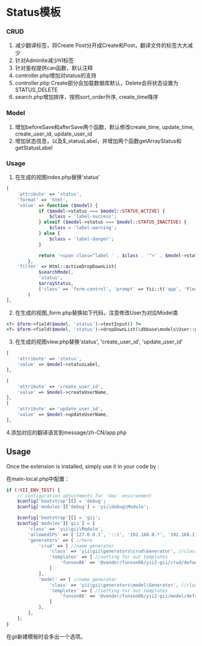 Status模板
==========

### CRUD

1. 减少翻译标签，将Create Post分开成Create和Post，翻译文件的标签大大减少
2. 针对Adminlte减少h1标签
3. 针对鉴权提供can函数，默认注释
4. controller.php增加对status的支持
5. controller.php Create部分会加载数据库默认，Delete会将状态设置为STATUS_DELETE
6. search.php增加排序，按照sort_order升序, create_time降序

### Model

1. 增加beforeSave和afterSave两个函数，默认修改create_time, update_time, create_user_id, update_user_id
2. 增加状态信息，以及$_statusLabel，并增加两个函数getArrayStatus和getStatusLabel

### Usage
1. 在生成的视图index.php替换'status'

```php
[
    'attribute' => 'status',
    'format' => 'html',
    'value' => function ($model) {
            if ($model->status === $model::STATUS_ACTIVE) {
                $class = 'label-success';
            } elseif ($model->status === $model::STATUS_INACTIVE) {
                $class = 'label-warning';
            } else {
                $class = 'label-danger';
            }

            return '<span class="label ' . $class . '">' . $model->statusLabel . '</span>';
        },
    'filter' => Html::activeDropDownList(
            $searchModel,
            'status',
            $arrayStatus,
            ['class' => 'form-control', 'prompt' => Yii::t('app', 'Please Select')]
        )
],
```

2. 在生成的视图_form.php替换如下代码，注意修改User为对应Model类

```php
<?= $form->field($model, 'status')->textInput() ?>
<?= $form->field($model, 'status')->dropDownList(\dbbase\models\User::getArrayStatus()) ?>
```

3. 在生成的视图view.php替换'status', 'create_user_id', 'update_user_id'
```php
[
    'attribute' => 'status',
    'value' => $model->statusLabel,
],

[
    'attribute' => 'create_user_id',
    'value' => $model->createUserName,
],
[
    'attribute' => 'update_user_id',
    'value' => $model->updateUserName,
],
```

4.添加对应的翻译语言到message/zh-CN/app.php

Usage
-----

Once the extension is installed, simply use it in your code by  :

在main-local.php中配置：

```php
if (!YII_ENV_TEST) {
    // configuration adjustments for 'dev' environment
    $config['bootstrap'][] = 'debug';
    $config['modules']['debug'] = 'yii\debug\Module';

    $config['bootstrap'][] = 'gii';
    $config['modules']['gii'] = [
        'class' => 'yii\gii\Module',
        'allowedIPs' => ['127.0.0.1', '::1', '192.168.0.*', '192.168.178.20'],
        'generators' => [ //here
            'crud' => [ //name generator
                'class' => 'yii\gii\generators\crud\Generator', //class generator
                'templates' => [ //setting for out templates
                    'funson86' => '@vendor/funson86/yii2-gii/crud/default', //name template => path to template
                ]
            ],
            'model' => [ //name generator
                'class' => 'yii\gii\generators\model\Generator', //class generator
                'templates' => [ //setting for out templates
                    'funson86' => '@vendor/funson86/yii2-gii/model/default', //name template => path to template
                ]
            ],
        ],
    ];
}
```

在gii新建模板时会多出一个选项。
